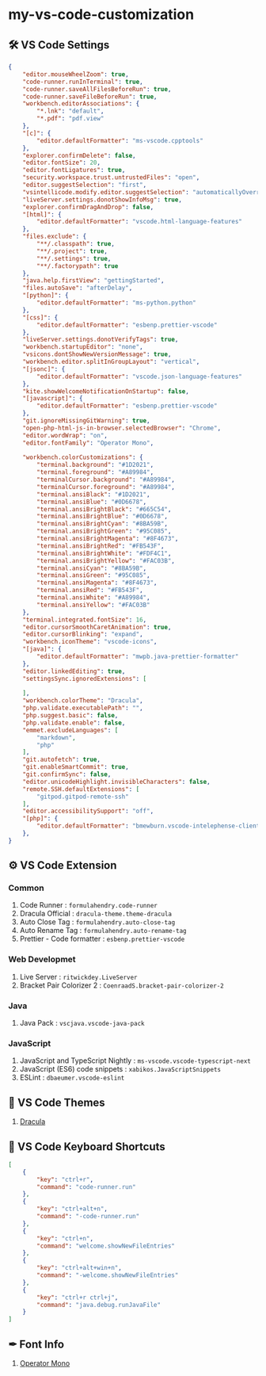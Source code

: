 # my-vs-code-customization

## 🛠 VS Code Settings

```json
{
    "editor.mouseWheelZoom": true,
    "code-runner.runInTerminal": true,
    "code-runner.saveAllFilesBeforeRun": true,
    "code-runner.saveFileBeforeRun": true,
    "workbench.editorAssociations": {
        "*.lnk": "default",
        "*.pdf": "pdf.view"
    },
    "[c]": {
        "editor.defaultFormatter": "ms-vscode.cpptools"
    },
    "explorer.confirmDelete": false,
    "editor.fontSize": 20,
    "editor.fontLigatures": true,
    "security.workspace.trust.untrustedFiles": "open",
    "editor.suggestSelection": "first",
    "vsintellicode.modify.editor.suggestSelection": "automaticallyOverrodeDefaultValue",
    "liveServer.settings.donotShowInfoMsg": true,
    "explorer.confirmDragAndDrop": false,
    "[html]": {
        "editor.defaultFormatter": "vscode.html-language-features"
    },
    "files.exclude": {
        "**/.classpath": true,
        "**/.project": true,
        "**/.settings": true,
        "**/.factorypath": true
    },
    "java.help.firstView": "gettingStarted",
    "files.autoSave": "afterDelay",
    "[python]": {
        "editor.defaultFormatter": "ms-python.python"
    },
    "[css]": {
        "editor.defaultFormatter": "esbenp.prettier-vscode"
    },
    "liveServer.settings.donotVerifyTags": true,
    "workbench.startupEditor": "none",
    "vsicons.dontShowNewVersionMessage": true,
    "workbench.editor.splitInGroupLayout": "vertical",
    "[jsonc]": {
        "editor.defaultFormatter": "vscode.json-language-features"
    },
    "kite.showWelcomeNotificationOnStartup": false,
    "[javascript]": {
        "editor.defaultFormatter": "esbenp.prettier-vscode"
    },
    "git.ignoreMissingGitWarning": true,
    "open-php-html-js-in-browser.selectedBrowser": "Chrome",
    "editor.wordWrap": "on",
    "editor.fontFamily": "Operator Mono",
    
    "workbench.colorCustomizations": {
        "terminal.background": "#1D2021",
        "terminal.foreground": "#A89984",
        "terminalCursor.background": "#A89984",
        "terminalCursor.foreground": "#A89984",
        "terminal.ansiBlack": "#1D2021",
        "terminal.ansiBlue": "#0D6678",
        "terminal.ansiBrightBlack": "#665C54",
        "terminal.ansiBrightBlue": "#0D6678",
        "terminal.ansiBrightCyan": "#8BA59B",
        "terminal.ansiBrightGreen": "#95C085",
        "terminal.ansiBrightMagenta": "#8F4673",
        "terminal.ansiBrightRed": "#FB543F",
        "terminal.ansiBrightWhite": "#FDF4C1",
        "terminal.ansiBrightYellow": "#FAC03B",
        "terminal.ansiCyan": "#8BA59B",
        "terminal.ansiGreen": "#95C085",
        "terminal.ansiMagenta": "#8F4673",
        "terminal.ansiRed": "#FB543F",
        "terminal.ansiWhite": "#A89984",
        "terminal.ansiYellow": "#FAC03B"
    },
    "terminal.integrated.fontSize": 16,
    "editor.cursorSmoothCaretAnimation": true,
    "editor.cursorBlinking": "expand",
    "workbench.iconTheme": "vscode-icons",
    "[java]": {
        "editor.defaultFormatter": "mwpb.java-prettier-formatter"
    },
    "editor.linkedEditing": true,
    "settingsSync.ignoredExtensions": [
    
    ],
    "workbench.colorTheme": "Dracula",
    "php.validate.executablePath": "",
    "php.suggest.basic": false,
    "php.validate.enable": false,
    "emmet.excludeLanguages": [
        "markdown",
        "php"
    ],
    "git.autofetch": true,
    "git.enableSmartCommit": true,
    "git.confirmSync": false,
    "editor.unicodeHighlight.invisibleCharacters": false,
    "remote.SSH.defaultExtensions": [
        "gitpod.gitpod-remote-ssh"
    ],
    "editor.accessibilitySupport": "off",
    "[php]": {
        "editor.defaultFormatter": "bmewburn.vscode-intelephense-client"
    },
}
```

## ⚙️ VS Code Extension
### Common
1. Code Runner : `formulahendry.code-runner`
2. Dracula Official : `dracula-theme.theme-dracula`
3. Auto Close Tag : `formulahendry.auto-close-tag`
4. Auto Rename Tag : `formulahendry.auto-rename-tag`
5. Prettier - Code formatter : `esbenp.prettier-vscode`

### Web Developmet
1. Live Server : `ritwickdey.LiveServer`
2. Bracket Pair Colorizer 2 : `CoenraadS.bracket-pair-colorizer-2`

### Java
1. Java Pack : `vscjava.vscode-java-pack`

### JavaScript
1. JavaScript and TypeScript Nightly : `ms-vscode.vscode-typescript-next`
2. JavaScript (ES6) code snippets : `xabikos.JavaScriptSnippets`
3. ESLint : `dbaeumer.vscode-eslint`


## 🎨 VS Code Themes
1. [Dracula](https://draculatheme.com/)

## 🔑 VS Code Keyboard Shortcuts 
```json
[
    {
        "key": "ctrl+r",
        "command": "code-runner.run"
    },
    {
        "key": "ctrl+alt+n",
        "command": "-code-runner.run"
    },
    {
        "key": "ctrl+n",
        "command": "welcome.showNewFileEntries"
    },
    {
        "key": "ctrl+alt+win+n",
        "command": "-welcome.showNewFileEntries"
    },
    {
        "key": "ctrl+r ctrl+j",
        "command": "java.debug.runJavaFile"
    }
]
```

## ✒ Font Info
1. [Operator Mono](fonts)

